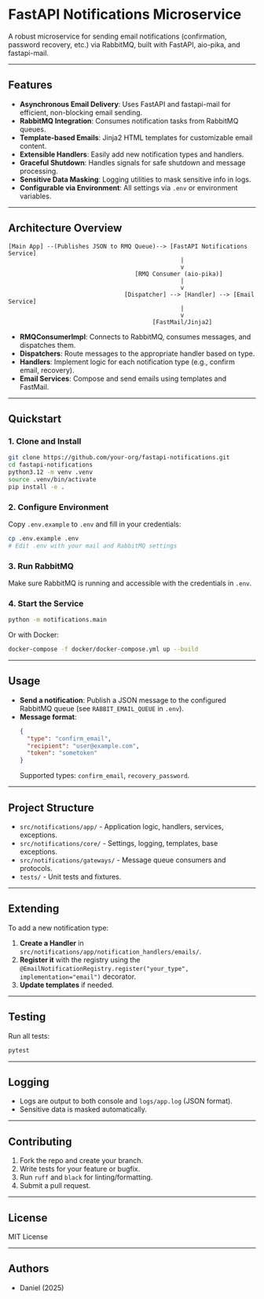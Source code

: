 # FastAPI Notifications Microservice

A robust microservice for sending email notifications (confirmation, password recovery, etc.) via RabbitMQ, built with FastAPI, aio-pika, and fastapi-mail.

---

## Features

- **Asynchronous Email Delivery**: Uses FastAPI and fastapi-mail for efficient, non-blocking email sending.
- **RabbitMQ Integration**: Consumes notification tasks from RabbitMQ queues.
- **Template-based Emails**: Jinja2 HTML templates for customizable email content.
- **Extensible Handlers**: Easily add new notification types and handlers.
- **Graceful Shutdown**: Handles signals for safe shutdown and message processing.
- **Sensitive Data Masking**: Logging utilities to mask sensitive info in logs.
- **Configurable via Environment**: All settings via `.env` or environment variables.

---

## Architecture Overview

```
[Main App] --(Publishes JSON to RMQ Queue)--> [FastAPI Notifications Service]
                                                 |
                                                 v
                                    [RMQ Consumer (aio-pika)]
                                                 |
                                                 v
                                 [Dispatcher] --> [Handler] --> [Email Service]
                                                 |
                                                 v
                                         [FastMail/Jinja2]
```

- **RMQConsumerImpl**: Connects to RabbitMQ, consumes messages, and dispatches them.
- **Dispatchers**: Route messages to the appropriate handler based on type.
- **Handlers**: Implement logic for each notification type (e.g., confirm email, recovery).
- **Email Services**: Compose and send emails using templates and FastMail.

---

## Quickstart

### 1. Clone and Install

```bash
git clone https://github.com/your-org/fastapi-notifications.git
cd fastapi-notifications
python3.12 -m venv .venv
source .venv/bin/activate
pip install -e .
```

### 2. Configure Environment

Copy `.env.example` to `.env` and fill in your credentials:

```bash
cp .env.example .env
# Edit .env with your mail and RabbitMQ settings
```

### 3. Run RabbitMQ

Make sure RabbitMQ is running and accessible with the credentials in `.env`.

### 4. Start the Service

```bash
python -m notifications.main
```

Or with Docker:

```bash
docker-compose -f docker/docker-compose.yml up --build
```

---

## Usage

- **Send a notification**: Publish a JSON message to the configured RabbitMQ queue (see `RABBIT_EMAIL_QUEUE` in `.env`).
- **Message format**:
    ```json
    {
      "type": "confirm_email",
      "recipient": "user@example.com",
      "token": "sometoken"
    }
    ```
    Supported types: `confirm_email`, `recovery_password`.

---

## Project Structure

- `src/notifications/app/` - Application logic, handlers, services, exceptions.
- `src/notifications/core/` - Settings, logging, templates, base exceptions.
- `src/notifications/gateways/` - Message queue consumers and protocols.
- `tests/` - Unit tests and fixtures.

---

## Extending

To add a new notification type:

1. **Create a Handler** in `src/notifications/app/notification_handlers/emails/`.
2. **Register it** with the registry using the `@EmailNotificationRegistry.register("your_type", implementation="email")` decorator.
3. **Update templates** if needed.

---

## Testing

Run all tests:

```bash
pytest
```

---

## Logging

- Logs are output to both console and `logs/app.log` (JSON format).
- Sensitive data is masked automatically.

---

## Contributing

1. Fork the repo and create your branch.
2. Write tests for your feature or bugfix.
3. Run `ruff` and `black` for linting/formatting.
4. Submit a pull request.

---

## License

MIT License

---

## Authors

- Daniel (2025)
